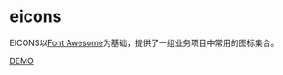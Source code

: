 eicons
======

EICONS以[Font Awesome](http://fontawesome.io/icons/)为基础，提供了一组业务项目中常用的图标集合。

[DEMO](http://ecomfe.github.io/eicons/demo/demo.html)